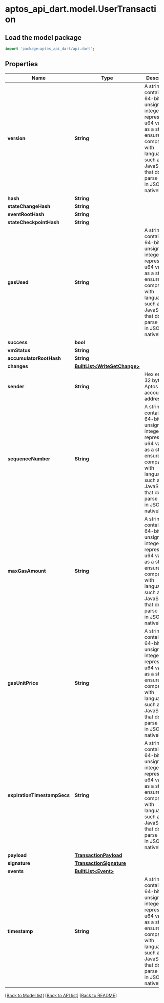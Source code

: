 # aptos_api_dart.model.UserTransaction

## Load the model package
```dart
import 'package:aptos_api_dart/api.dart';
```

## Properties
Name | Type | Description | Notes
------------ | ------------- | ------------- | -------------
**version** | **String** | A string containing a 64-bit unsigned integer.  We represent u64 values as a string to ensure compatability with languages such as JavaScript that do not parse u64s in JSON natively.  | 
**hash** | **String** |  | 
**stateChangeHash** | **String** |  | 
**eventRootHash** | **String** |  | 
**stateCheckpointHash** | **String** |  | [optional] 
**gasUsed** | **String** | A string containing a 64-bit unsigned integer.  We represent u64 values as a string to ensure compatability with languages such as JavaScript that do not parse u64s in JSON natively.  | 
**success** | **bool** |  | 
**vmStatus** | **String** |  | 
**accumulatorRootHash** | **String** |  | 
**changes** | [**BuiltList&lt;WriteSetChange&gt;**](WriteSetChange.md) |  | 
**sender** | **String** | Hex encoded 32 byte Aptos account address | 
**sequenceNumber** | **String** | A string containing a 64-bit unsigned integer.  We represent u64 values as a string to ensure compatability with languages such as JavaScript that do not parse u64s in JSON natively.  | 
**maxGasAmount** | **String** | A string containing a 64-bit unsigned integer.  We represent u64 values as a string to ensure compatability with languages such as JavaScript that do not parse u64s in JSON natively.  | 
**gasUnitPrice** | **String** | A string containing a 64-bit unsigned integer.  We represent u64 values as a string to ensure compatability with languages such as JavaScript that do not parse u64s in JSON natively.  | 
**expirationTimestampSecs** | **String** | A string containing a 64-bit unsigned integer.  We represent u64 values as a string to ensure compatability with languages such as JavaScript that do not parse u64s in JSON natively.  | 
**payload** | [**TransactionPayload**](TransactionPayload.md) |  | 
**signature** | [**TransactionSignature**](TransactionSignature.md) |  | [optional] 
**events** | [**BuiltList&lt;Event&gt;**](Event.md) |  | 
**timestamp** | **String** | A string containing a 64-bit unsigned integer.  We represent u64 values as a string to ensure compatability with languages such as JavaScript that do not parse u64s in JSON natively.  | 

[[Back to Model list]](../README.md#documentation-for-models) [[Back to API list]](../README.md#documentation-for-api-endpoints) [[Back to README]](../README.md)



